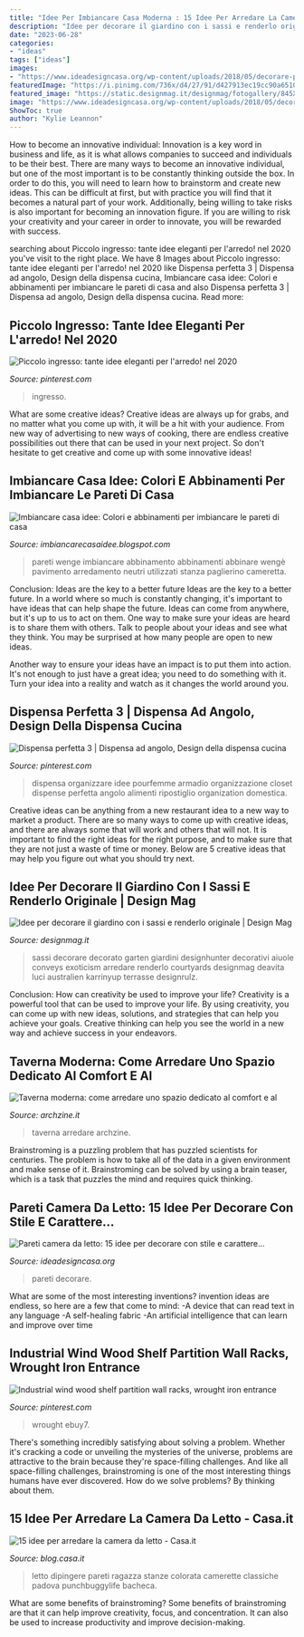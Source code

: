 ```yaml
---
title: "Idee Per Imbiancare Casa Moderna : 15 Idee Per Arredare La Camera Da Letto"
description: "Idee per decorare il giardino con i sassi e renderlo originale"
date: "2023-06-28"
categories:
- "ideas"
tags: ["ideas"]
images:
- "https://www.ideadesigncasa.org/wp-content/uploads/2018/05/decorare-pareti-camera-da-letto-8.jpg"
featuredImage: "https://i.pinimg.com/736x/d4/27/91/d427913ec19cc90a65104f86e420ce26.jpg"
featured_image: "https://static.designmag.it/designmag/fotogallery/845X0/86537/angolo-giardino-decorato-con-sassi.jpg"
image: "https://www.ideadesigncasa.org/wp-content/uploads/2018/05/decorare-pareti-camera-da-letto-8.jpg"
ShowToc: true
author: "Kylie Leannon"
---
```



How to become an innovative individual:
Innovation is a key word in business and life, as it is what allows companies to succeed and individuals to be their best. There are many ways to become an innovative individual, but one of the most important is to be constantly thinking outside the box. In order to do this, you will need to learn how to brainstorm and create new ideas. This can be difficult at first, but with practice you will find that it becomes a natural part of your work. Additionally, being willing to take risks is also important for becoming an innovation figure. If you are willing to risk your creativity and your career in order to innovate, you will be rewarded with success.

	

		
searching about Piccolo ingresso: tante idee eleganti per l&#039;arredo! nel 2020 you've visit to the right place. We have 8 Images about Piccolo ingresso: tante idee eleganti per l&#039;arredo! nel 2020 like Dispensa perfetta 3 | Dispensa ad angolo, Design della dispensa cucina, Imbiancare casa idee: Colori e abbinamenti per imbiancare le pareti di casa and also Dispensa perfetta 3 | Dispensa ad angolo, Design della dispensa cucina. Read more:
		
    
## Piccolo Ingresso: Tante Idee Eleganti Per L&#039;arredo! Nel 2020

<img loading=lazy src="https://i.pinimg.com/736x/3a/33/fe/3a33fe1572af999aa214177ec83833fd.jpg" onerror="this.onerror=null;this.src='https://tse3.mm.bing.net/th?id=OIP.l1LLrNfOIe0LNMAvRaABNwHaJ3&amp;pid=15.1';" alt="Piccolo ingresso: tante idee eleganti per l&#039;arredo! nel 2020">

_Source: pinterest.com_

>ingresso. 

	

What are some creative ideas?
Creative ideas are always up for grabs, and no matter what you come up with, it will be a hit with your audience. From new way of advertising to new ways of cooking, there are endless creative possibilities out there that can be used in your next project. So don't hesitate to get creative and come up with some innovative ideas!

    
## Imbiancare Casa Idee: Colori E Abbinamenti Per Imbiancare Le Pareti Di Casa

<img loading=lazy src="https://4.bp.blogspot.com/-WGECZw7mxd4/TnEARwgwO0I/AAAAAAAAA9E/m1L-9jYq6Us/s1600/cucina+pareti+beige.jpg" onerror="this.onerror=null;this.src='https://tse2.mm.bing.net/th?id=OIP.xCVbHF-Awgkt2p0Pe-uMrQHaFz&amp;pid=15.1';" alt="Imbiancare casa idee: Colori e abbinamenti per imbiancare le pareti di casa">

_Source: imbiancarecasaidee.blogspot.com_

>pareti wenge imbiancare abbinamento abbinamenti abbinare wengè pavimento arredamento neutri utilizzati stanza paglierino cameretta. 

	

Conclusion: Ideas are the key to a better future
Ideas are the key to a better future. In a world where so much is constantly changing, it's important to have ideas that can help shape the future. Ideas can come from anywhere, but it's up to us to act on them.
One way to make sure your ideas are heard is to share them with others. Talk to people about your ideas and see what they think. You may be surprised at how many people are open to new ideas.

Another way to ensure your ideas have an impact is to put them into action. It's not enough to just have a great idea; you need to do something with it. Turn your idea into a reality and watch as it changes the world around you.

    
## Dispensa Perfetta 3 | Dispensa Ad Angolo, Design Della Dispensa Cucina

<img loading=lazy src="https://i.pinimg.com/736x/4a/65/f7/4a65f734088032058eef49bd5f3dbf7a--pantry-closet-organization-organized-pantry.jpg" onerror="this.onerror=null;this.src='https://tse2.mm.bing.net/th?id=OIP.MGFgT4EUcZ-1xIRBH2TyLgHaI7&amp;pid=15.1';" alt="Dispensa perfetta 3 | Dispensa ad angolo, Design della dispensa cucina">

_Source: pinterest.com_

>dispensa organizzare idee pourfemme armadio organizzazione closet dispense perfetta angolo alimenti ripostiglio organization domestica. 

	

Creative ideas can be anything from a new restaurant idea to a new way to market a product. There are so many ways to come up with creative ideas, and there are always some that will work and others that will not. It is important to find the right ideas for the right purpose, and to make sure that they are not just a waste of time or money. Below are 5 creative ideas that may help you figure out what you should try next.

    
## Idee Per Decorare Il Giardino Con I Sassi E Renderlo Originale | Design Mag

<img loading=lazy src="https://static.designmag.it/designmag/fotogallery/845X0/86537/angolo-giardino-decorato-con-sassi.jpg" onerror="this.onerror=null;this.src='https://tse3.mm.bing.net/th?id=OIP.WBBOWVDTlasn-AmP5MuDmgHaE7&amp;pid=15.1';" alt="Idee per decorare il giardino con i sassi e renderlo originale | Design Mag">

_Source: designmag.it_

>sassi decorare decorato garten giardini designhunter decorativi aiuole conveys exoticism arredare renderlo courtyards designmag deavita luci australien karrinyup terrasse designrulz. 

	

Conclusion: How can creativity be used to improve your life?
Creativity is a powerful tool that can be used to improve your life. By using creativity, you can come up with new ideas, solutions, and strategies that can help you achieve your goals. Creative thinking can help you see the world in a new way and achieve success in your endeavors.

    
## Taverna Moderna: Come Arredare Uno Spazio Dedicato Al Comfort E Al

<img loading=lazy src="https://archzine.it/wp-content/uploads/2017/08/taverna-moderna-focus-zona-bar.jpg" onerror="this.onerror=null;this.src='https://tse4.mm.bing.net/th?id=OIP.IZ655US9D-yVykDe15ZMTAHaHV&amp;pid=15.1';" alt="Taverna moderna: come arredare uno spazio dedicato al comfort e al">

_Source: archzine.it_

>taverna arredare archzine. 

	

Brainstroming is a puzzling problem that has puzzled scientists for centuries. The problem is how to take all of the data in a given environment and make sense of it. Brainstroming can be solved by using a brain teaser, which is a task that puzzles the mind and requires quick thinking.

    
## Pareti Camera Da Letto: 15 Idee Per Decorare Con Stile E Carattere...

<img loading=lazy src="https://www.ideadesigncasa.org/wp-content/uploads/2018/05/decorare-pareti-camera-da-letto-8.jpg" onerror="this.onerror=null;this.src='https://tse2.mm.bing.net/th?id=OIP.h-HwlAt9DW_MUVzZvOYvRwHaLH&amp;pid=15.1';" alt="Pareti camera da letto: 15 idee per decorare con stile e carattere...">

_Source: ideadesigncasa.org_

>pareti decorare. 

	

What are some of the most interesting inventions?
invention ideas are endless, so here are a few that come to mind: 
-A device that can read text in any language 
-A self-healing fabric 
-An artificial intelligence that can learn and improve over time

    
## Industrial Wind Wood Shelf Partition Wall Racks, Wrought Iron Entrance

<img loading=lazy src="https://i.pinimg.com/736x/d4/27/91/d427913ec19cc90a65104f86e420ce26.jpg" onerror="this.onerror=null;this.src='https://tse2.mm.bing.net/th?id=OIP.TL8QBoZ64GywSk7kaP32agHaHa&amp;pid=15.1';" alt="Industrial wind wood shelf partition wall racks, wrought iron entrance">

_Source: pinterest.com_

>wrought ebuy7. 

	

There's something incredibly satisfying about solving a problem. Whether it's cracking a code or unveiling the mysteries of the universe, problems are attractive to the brain because they're space-filling challenges. And like all space-filling challenges, brainstroming is one of the most interesting things humans have ever discovered. How do we solve problems? By thinking about them.

    
## 15 Idee Per Arredare La Camera Da Letto - Casa.it

<img loading=lazy src="https://blog.casa.it/wp-content/uploads/2015/09/camera_da_letto7.jpg" onerror="this.onerror=null;this.src='https://tse3.mm.bing.net/th?id=OIP.j8t1FLkU2QHhOvIh0Fcv4AHaFj&amp;pid=15.1';" alt="15 idee per arredare la camera da letto - Casa.it">

_Source: blog.casa.it_

>letto dipingere pareti ragazza stanze colorata camerette classiche padova punchbuggylife bacheca. 

	

What are some benefits of brainstroming?
Some benefits of brainstroming are that it can help improve creativity, focus, and concentration. It can also be used to increase productivity and improve decision-making.

